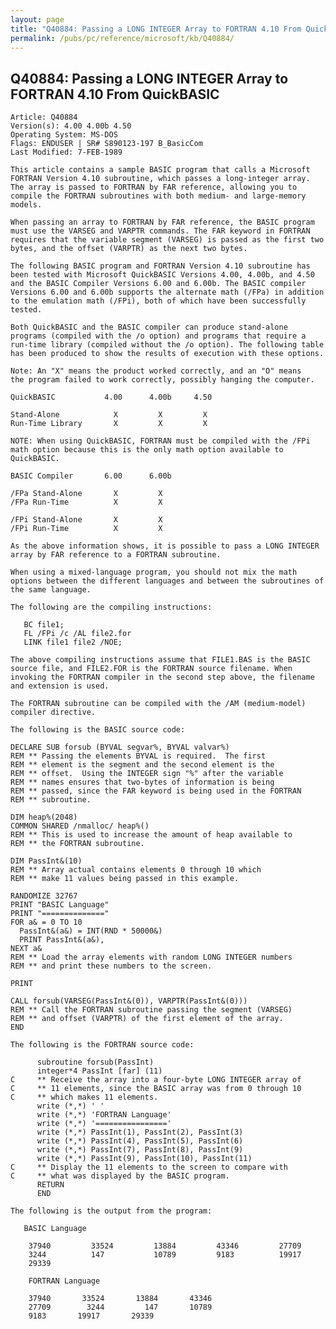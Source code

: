```yaml
---
layout: page
title: "Q40884: Passing a LONG INTEGER Array to FORTRAN 4.10 From QuickBASIC"
permalink: /pubs/pc/reference/microsoft/kb/Q40884/
---
```


## Q40884: Passing a LONG INTEGER Array to FORTRAN 4.10 From QuickBASIC

	Article: Q40884
	Version(s): 4.00 4.00b 4.50
	Operating System: MS-DOS
	Flags: ENDUSER | SR# S890123-197 B_BasicCom
	Last Modified: 7-FEB-1989
	
	This article contains a sample BASIC program that calls a Microsoft
	FORTRAN Version 4.10 subroutine, which passes a long-integer array.
	The array is passed to FORTRAN by FAR reference, allowing you to
	compile the FORTRAN subroutines with both medium- and large-memory
	models.
	
	When passing an array to FORTRAN by FAR reference, the BASIC program
	must use the VARSEG and VARPTR commands. The FAR keyword in FORTRAN
	requires that the variable segment (VARSEG) is passed as the first two
	bytes, and the offset (VARPTR) as the next two bytes.
	
	The following BASIC program and FORTRAN Version 4.10 subroutine has
	been tested with Microsoft QuickBASIC Versions 4.00, 4.00b, and 4.50
	and the BASIC Compiler Versions 6.00 and 6.00b. The BASIC compiler
	Versions 6.00 and 6.00b supports the alternate math (/FPa) in addition
	to the emulation math (/FPi), both of which have been successfully
	tested.
	
	Both QuickBASIC and the BASIC compiler can produce stand-alone
	programs (compiled with the /o option) and programs that require a
	run-time library (compiled without the /o option). The following table
	has been produced to show the results of execution with these options.
	
	Note: An "X" means the product worked correctly, and an "O" means
	the program failed to work correctly, possibly hanging the computer.
	
	QuickBASIC           4.00      4.00b     4.50
	
	Stand-Alone            X         X         X
	Run-Time Library       X         X         X
	
	NOTE: When using QuickBASIC, FORTRAN must be compiled with the /FPi
	math option because this is the only math option available to
	QuickBASIC.
	
	BASIC Compiler       6.00      6.00b
	
	/FPa Stand-Alone       X         X
	/FPa Run-Time          X         X
	
	/FPi Stand-Alone       X         X
	/FPi Run-Time          X         X
	
	As the above information shows, it is possible to pass a LONG INTEGER
	array by FAR reference to a FORTRAN subroutine.
	
	When using a mixed-language program, you should not mix the math
	options between the different languages and between the subroutines of
	the same language.
	
	The following are the compiling instructions:
	
	   BC file1;
	   FL /FPi /c /AL file2.for
	   LINK file1 file2 /NOE;
	
	The above compiling instructions assume that FILE1.BAS is the BASIC
	source file, and FILE2.FOR is the FORTRAN source filename. When
	invoking the FORTRAN compiler in the second step above, the filename
	and extension is used.
	
	The FORTRAN subroutine can be compiled with the /AM (medium-model)
	compiler directive.
	
	The following is the BASIC source code:
	
	DECLARE SUB forsub (BYVAL segvar%, BYVAL valvar%)
	REM ** Passing the elements BYVAL is required.  The first
	REM ** element is the segment and the second element is the
	REM ** offset.  Using the INTEGER sign "%" after the variable
	REM ** names ensures that two-bytes of information is being
	REM ** passed, since the FAR keyword is being used in the FORTRAN
	REM ** subroutine.
	
	DIM heap%(2048)
	COMMON SHARED /nmalloc/ heap%()
	REM ** This is used to increase the amount of heap available to
	REM ** the FORTRAN subroutine.
	
	DIM PassInt&(10)
	REM ** Array actual contains elements 0 through 10 which
	REM ** make 11 values being passed in this example.
	
	RANDOMIZE 32767
	PRINT "BASIC Language"
	PRINT "=============="
	FOR a& = 0 TO 10
	  PassInt&(a&) = INT(RND * 50000&)
	  PRINT PassInt&(a&),
	NEXT a&
	REM ** Load the array elements with random LONG INTEGER numbers
	REM ** and print these numbers to the screen.
	
	PRINT
	
	CALL forsub(VARSEG(PassInt&(0)), VARPTR(PassInt&(0)))
	REM ** Call the FORTRAN subroutine passing the segment (VARSEG)
	REM ** and offset (VARPTR) of the first element of the array.
	END
	
	The following is the FORTRAN source code:
	
	      subroutine forsub(PassInt)
	      integer*4 PassInt [far] (11)
	C     ** Receive the array into a four-byte LONG INTEGER array of
	C     ** 11 elements, since the BASIC array was from 0 through 10
	C     ** which makes 11 elements.
	      write (*,*) ' '
	      write (*,*) 'FORTRAN Language'
	      write (*,*) '================'
	      write (*,*) PassInt(1), PassInt(2), PassInt(3)
	      write (*,*) PassInt(4), PassInt(5), PassInt(6)
	      write (*,*) PassInt(7), PassInt(8), PassInt(9)
	      write (*,*) PassInt(9), PassInt(10), PassInt(11)
	C     ** Display the 11 elements to the screen to compare with
	C     ** what was displayed by the BASIC program.
	      RETURN
	      END
	
	The following is the output from the program:
	
	   BASIC Language
	
	    37940         33524         13884         43346         27709
	    3244          147           10789         9183          19917
	    29339
	
	    FORTRAN Language
	
	    37940       33524       13884       43346
	    27709        3244         147       10789
	    9183       19917       29339
